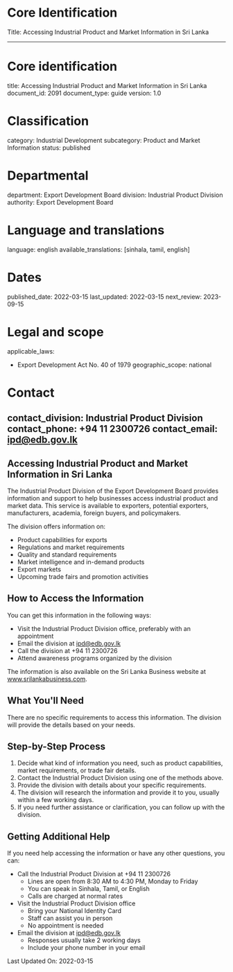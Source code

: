 # Core Identification
Title: Accessing Industrial Product and Market Information in Sri Lanka

---
# Core identification
title: Accessing Industrial Product and Market Information in Sri Lanka
document_id: 2091
document_type: guide
version: 1.0

# Classification
category: Industrial Development
subcategory: Product and Market Information
status: published

# Departmental
department: Export Development Board
division: Industrial Product Division
authority: Export Development Board

# Language and translations
language: english
available_translations: [sinhala, tamil, english]

# Dates
published_date: 2022-03-15
last_updated: 2022-03-15
next_review: 2023-09-15

# Legal and scope
applicable_laws:
 - Export Development Act No. 40 of 1979
geographic_scope: national

# Contact
contact_division: Industrial Product Division
contact_phone: +94 11 2300726
contact_email: ipd@edb.gov.lk
---

## Accessing Industrial Product and Market Information in Sri Lanka

The Industrial Product Division of the Export Development Board provides information and support to help businesses access industrial product and market data. This service is available to exporters, potential exporters, manufacturers, academia, foreign buyers, and policymakers.

The division offers information on:
- Product capabilities for exports
- Regulations and market requirements
- Quality and standard requirements
- Market intelligence and in-demand products
- Export markets
- Upcoming trade fairs and promotion activities

## How to Access the Information

You can get this information in the following ways:

- Visit the Industrial Product Division office, preferably with an appointment
- Email the division at ipd@edb.gov.lk
- Call the division at +94 11 2300726
- Attend awareness programs organized by the division

The information is also available on the Sri Lanka Business website at www.srilankabusiness.com.

## What You'll Need

There are no specific requirements to access this information. The division will provide the details based on your needs.

## Step-by-Step Process

1. Decide what kind of information you need, such as product capabilities, market requirements, or trade fair details.
2. Contact the Industrial Product Division using one of the methods above.
3. Provide the division with details about your specific requirements.
4. The division will research the information and provide it to you, usually within a few working days.
5. If you need further assistance or clarification, you can follow up with the division.

## Getting Additional Help

If you need help accessing the information or have any other questions, you can:

- Call the Industrial Product Division at +94 11 2300726
    - Lines are open from 8:30 AM to 4:30 PM, Monday to Friday
    - You can speak in Sinhala, Tamil, or English
    - Calls are charged at normal rates
- Visit the Industrial Product Division office
    - Bring your National Identity Card
    - Staff can assist you in person
    - No appointment is needed
- Email the division at ipd@edb.gov.lk
    - Responses usually take 2 working days
    - Include your phone number in your email

Last Updated On: 2022-03-15